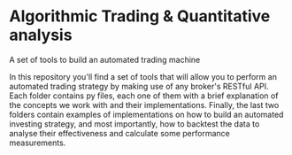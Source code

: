 # Algorithmic Trading & Quantitative analysis
A set of tools to build an automated trading machine

In this repository you'll find a set of tools that will allow you to perform an automated trading strategy by making use of any broker's RESTful API. Each folder contains py files, each one of them with a brief explanation of the concepts we work with and their implementations. Finally, the last two folders contain examples of implementations on how to build an automated investing strategy, and most importantly, how to backtest the data to analyse their effectiveness and calculate some performance measurements.  
